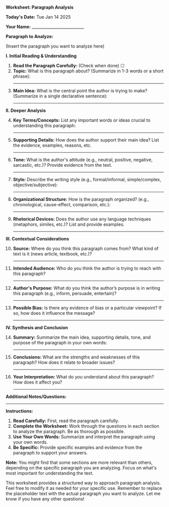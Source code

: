 **Worksheet: Paragraph Analysis**

**Today's Date:** Tue Jan 14 2025

**Your Name:** __________________________

**Paragraph to Analyze:**

(Insert the paragraph you want to analyze here)


**I. Initial Reading & Understanding**

1.  **Read the Paragraph Carefully:** (Check when done) ☐
2.  **Topic:** What is this paragraph about? (Summarize in 1-3 words or a short phrase):
    __________________________________________________________________________________________
3.  **Main Idea:** What is the central point the author is trying to make? (Summarize in a single declarative sentence):
    ___________________________________________________________________________________________________________________________________________________________________________________________________________________________________________________

**II. Deeper Analysis**

4.  **Key Terms/Concepts:** List any important words or ideas crucial to understanding this paragraph:
    ___________________________________________________________________________________________________________________________________________________________________________________________________________________________________________________
5.  **Supporting Details:** How does the author support their main idea? List the evidence, examples, reasons, etc.
    ___________________________________________________________________________________________________________________________________________________________________________________________________________________________________________________
6.  **Tone:** What is the author's attitude (e.g., neutral, positive, negative, sarcastic, etc.)? Provide evidence from the text.
    ___________________________________________________________________________________________________________________________________________________________________________________________________________________________________________________
7.  **Style:** Describe the writing style (e.g., formal/informal, simple/complex, objective/subjective):
    ___________________________________________________________________________________________________________________________________________________________________________________________________________________________________________________
8.  **Organizational Structure:** How is the paragraph organized? (e.g., chronological, cause-effect, comparison, etc.):
    ___________________________________________________________________________________________________________________________________________________________________________________________________________________________________________________
9.  **Rhetorical Devices:** Does the author use any language techniques (metaphors, similes, etc.)? List and provide examples.
    ___________________________________________________________________________________________________________________________________________________________________________________________________________________________________________________

**III. Contextual Considerations**

10. **Source:** Where do you think this paragraph comes from? What kind of text is it (news article, textbook, etc.)?
    ___________________________________________________________________________________________________________________________________________________________________________________________________________________________________________________
11. **Intended Audience:** Who do you think the author is trying to reach with this paragraph?
    ___________________________________________________________________________________________________________________________________________________________________________________________________________________________________________________
12. **Author's Purpose:** What do you think the author’s purpose is in writing this paragraph (e.g., inform, persuade, entertain)?
    ___________________________________________________________________________________________________________________________________________________________________________________________________________________________________________________
13. **Possible Bias:** Is there any evidence of bias or a particular viewpoint? If so, how does it influence the message?
    ___________________________________________________________________________________________________________________________________________________________________________________________________________________________________________________

**IV. Synthesis and Conclusion**

14. **Summary:** Summarize the main idea, supporting details, tone, and purpose of the paragraph in your own words:
    ___________________________________________________________________________________________________________________________________________________________________________________________________________________________________________________
15. **Conclusions:** What are the strengths and weaknesses of this paragraph? How does it relate to broader issues?
    ___________________________________________________________________________________________________________________________________________________________________________________________________________________________________________________
16. **Your Interpretation:** What do *you* understand about this paragraph? How does it affect you?
    ___________________________________________________________________________________________________________________________________________________________________________________________________________________________________________________

**Additional Notes/Questions:**
________________________________________________________________________________________________________________________________________________________________________________________________________________________________________________________________________________________________________________________________________________________________________________________________________________________________________________________________________________________________________________________________________________________________________________________________________________________________________________________________________________________________________________________________________________________________________________________________________________________________________________________________________________________________________________________________________________________________________________________________________________________________________________________________________________________________________________________________________________________________________________________________________________________________________________________________________________________________________________________________________________________________________________________________________________________________________________________________________________________________________________________________________________________________________________________________________________________________________________________________________________________________________________________________________________________________________________________________________________________________________________________________________________________________________________________________________________________________________________________________________________________________________________________________________________________________________________________________________________________________________________________________________________________________________________________________________________________________________________________________________________________________________________________________________________________________________________________________________________________________________________________________________________________________________________________________________________________________________________________________________________________________________________________________________________________________________________________________________________________________________________________________________________________________________________________________________________________________________________________________________________________________________________________________________________________________________________________________________________________________________________________________________________________________________________________________________________________________________________________________________________________________________________________________________________________________________________________________________________________________________________________________________________________________________________________________________________________________________________________________________________________________________________________________________________________________________________________________________________________________________________________________________________________________________________________________________________________________________________________________________________________________________________________________________________________________________________________________________________________________________________________________________________________________________________________________________________________________________________________________________________________________________________________________________________________________________________________________________________________________________________________________________________________________________________________________________________________________________________________________________________________________________________________________________________________________________________________________________________________________________________________________________________________________________________________________________________________________________________________________________________________________________________________________________________________________________________________________________________________________________________________________________________________________________________________________________________________________________________________________________________________________________________________________________________________________________________________________________________________________________________________________________________________________________________________________________________________________________________________________________________________________________________________________________________________________________________________________________________________________________________________________________________________________________________________________________________________________________________________________________________________________________________________________________________________________________________________________________________________________________________________________________________________________________________________________________________________________________________________________________________________________________________________________________________________________________________________________________________________________________________________________________________________________________________________________________________________________________________________________________________________________________________________________________________________________________________________________________________________________________________________________________________________________________________________________________________________________________________________________________________________________________________________________________________________________________________________________________________________________________________________________________________________________________________________________________________________________________________________________________________________________________________________________________________________________________________________________________________________________________________________________________________________________________________________________________________________________________________________________________________________________________________________________________________________________________________________________________________________________________________________________________________________________________________________________________________________________________________________________________________________________________________________________________________________________________________________________________________________________________________________________________________________________________________________________________________________________________________________________________________________________________________________________________________________________________________________________________________________________________________________________________________________________________________________________________________________________________________________________________________________________________________________________________________________________________________________________________________________________________________________________________________________________________________________________________________________________________________________________________________________________________________________________________________________________________________________________________________________________________________________________________________________________________________________________________________________________________________________________________________________________________________________________________________________________________________________________________________________________________________________________________________________________________________________________________________________________________________________________________________________________________________________________________________________________________________________________________________________________________________________________________________________________________________________________________________________________________________________________________________________________________________________________________________________________________________________________________________________________________________________________________________________________________________________________________________________________________________________________________________________________________________________________________________________________________________________________________________________________________________________________________________________________________________________________________________________________________________________________________________________________________________________________________________________________________________________________________________________________________________________________________________________________________________________________________________________________________________________________________________________________________________________________________________________________________________________________________________________________________________________________________________________________________________________________________________________________________________________________________________________________________________________________________________________________________________________________________________________________________________________________________________________________________________________________________________________________________________________________________________________________________________________________________________________________________________________________________________________________________________________________________________________________________________________________________________________________________________________________________________________________________________________________________________________________________________________________________________________________________________________________________________________________________________________________________________________________________________________________________________________________________________________________________________________________________________________________________________________________________________________________________________________________________________________________________________________________________________________________________________________________________________________________________________________________________________________________________________________________________________________________________________________________________________________________________________________________________________________________________________________________________________________________________________________________________________________________________________________________________________________________________________________________________________________________________________________________________________________________________________________________________________________________________________________________________________________________________________________________________________________________________________________________________________________________________________________________________________________________________________________________________________________________________________________________________________________________________________________________________________________________________________________________________________________________________________________________________________________________________________________________________________________________________________________________________________________________________________________________________________________________________________________________________________________________________________________________________________________________________________________________________________________________________________________________________________________________________________________________________________________________________________________________________________________________________________________________________________________________________________________________________________________________________________________________________________________________________________________________________________________________________________________________________________________________________________________________________________________________________________________________________________________________________________________________________________________________________________________________________________________________________________________________________________________________________________________________________________________________________________________________________________________________________________________________________________________________________________________________________________________________________________________________________________________________________________________________________________________________________________________________________________________________________________________________________________________________________________________________________________________________________________________________________________________________________________________________________________________________________________________________________________________________________________________________________________________________________________________________________________________________________________________________________________________________________________________________________________________________________________________________________________________________________________________________________________________________________________________________________________________________________________________________________________________________________________________________________________________________________________________________________________________________________________________________________________________________________________________________________________________________________________________________________________________________________________________________________________________________________________________________________________________________________________________________________________________________________________________________________________________________________________________________________________________________________________________________________________________________________________________________________________________________________________________________________________________________________________________________________________________________________________________________________________________________________________________________________________________________________________________________________________________________________________________________________________________________________________________________________________________________________________________________________________________________________________________________________________________________________________________________________________________________________________________________________________________________________________________________________________________________________________________________________________________________________________________________________________________________________________________________________________________________________________________________________________________________________________________________________________________________________________________________________________________________________________________________________________________________________________________________________________________________________________________________________________________________________________________________________________________________________________________________________________________________________________________________________________________________________________________________________________________________________________________________________________________________________________________________________________________________________________________________________________________________________________________________________________________________________________________________________________________________________________________________________________________________________________________________________________________________________________________________________________________________________________________________________________________________________________________________________________________________________________________________________________________________________________________________________________________________________________________________________________________________________________________________________________________________________________________________________________________________________________________________________________________________________________________________________________________________________________________________________________________________________________________________________________________________________________________________________________________________________________________________________________________________________________________________________________________________________________________________________________________________________________________________________________________________________________________________________________________________________________________________________________________________________________________________________________________________________________________________________________________________________________________________________________________________________________________________________________________________________________________________________________________________________________________________________________________________________________________________________________________________________________________________________________________________________________________________________________________________________________________________________________________________________________________________________________________________________________________________________________________________________________________________________________________________________________________________________________________________________________________________________________________________________________________________________________________________________________________________________________________________________________________________________________________________________________________________________________________________________________________________________________________________________________________________________________________________________________________________________________________________________________________________________________________________________________________________________________________________________________________________________________________________________________________________________________________________________________________________________________________________________________________________________________________________________________________________________________________________________________________________________________________________________________________________________________________________________________________________________________________________________________________________________________________________________________________________________________________________________________________________________________________________________________________________________________________________________________________________________________________________________________________________________________________________________________________________________________________________________________________________________________________________________________________________________________________________________________________________________________________________________________________________________________________________________________________________________________________________________________________________________________________________________________________________________________________________________________________________________________________________________________________________________________________________________________________________________________________________________________________________________________________________________________________________________________________________________________________________________________________________________________________________________________________________________________________________________________________________________________________________________________________________________________________________________________________________________________________________________________________________________________________________________________________________________________________________________________________________________________________________________________________________________________________________________________________________________________________________________________________________________________________________________________________________________________________________________________________________________________________________________________________________________________________________________________________________________________________________________________________________________________________________________________________________________________________________________________________________________________________________________________________________________________________________________________________________________________________________________________________________________________________________________________________________________________________________________________________________________________________________________________________________________________________________________________________________________________________________________________________________________________________________________________________________________________________________________________________________________________________________________________________________________________________________________________________________________________________________________________________________________________________________________________________________________________________________________________________________________________________________________________________________________________________________________________________________________________________________________________________________________________________________________________________________________________________________________________________________________________________________________________________________________________________________________________________________________________________________________________________________________________________________________________________________________________________________________________________________________________________________________________________________________________________________________________________________________________________________________________________________________________________________________________________________________________________________________________________________________________________________________________________________________________________________________________________________________________________________________________________________________________________________________________________________________________________________________________________________________________________________________________________________________________________________________________________________________________________________________________________________________________________________________________________________________________________________________________________________________________________________________________________________________________________________________________________________________________________________________________________________________________________________________________________________________________________________________________________________________________________________________________________________________________________________________________________________________________________________________________________________________________________________________________________________________________________________________________________________________________________________________________________________________________________________________________________________________________________________________________________________________________________________________________________________________________________________________________________________________________________________________________________________________________________________________________________________________________________________________________________________________________________________________________________________________________________________________________________________________________________________________________________________________________________________________________________________________________________________________________________________________________________________________________________________________________________________________________________________________________________________________________________________________________________________________________________________________________________________________________________________________________________________________________________________________________________________________________________________________________________________________________________________________________________________________________________________________________________________________________________________________________________________________________________________________________________________________________________________________________________________________________________________________________________________________________________________________________________________________________________________________________________________________________________________________________________________________________________________________________________________________________________________________________________________________________________________________________________________________________________________________________________________________________________________________________________________________________________________________________________________________________________________________________________________________________________________________________________________________________________________________________________________________________________________________________________________________________________________________________________________________________________________________________________________________________________________________________________________________________________________________________________________________________________________________________________________________________________________________________________________________________________________________________________________________________________________________________________________________________________________________________________________________________________________________________________________________________________________________________________________________________________________________________________________________________________________________________________________________________________________________________________________________________________________________________________________________________________________________________________________________________________________________________________________________________________________________________________________________________________________________________________________________________________________________________________________________________________________________________________________________________________________________________________________________________________________________________________________________________________________________________________________________________________________________________________________________________________________________________________________________________________________________________________________________________________________________________________________________________________________________________________________________________________________________________________________________________________________________________________________________________________________________________________________________________________________________________________________________________________________________________________________________________________________________________________________________________________________________________________________________________________________________________________________________________________________________________________________________________________________________________________________________________________________________________________________________________________________________________________________________________________________________________________________________________________________________________________________________________________________________________________________________________________________________________________________________________________________________________________________________________________________________________________________________________________________________________________________________________________________________________________________________________________________________________________________________________________________________________________________________________________________________________________________________________________________________________________________________________________________________________________________________________________________________________________________________________________________________________________________________________________________________________________________________________________________________________________________________________________________________________________________________________________________________________________________________________________________________________________________________________________________________________________________________________________________________________________________________________________________________________________________________________________________________________________________________________________________________________________________________________________________________________________________________________________________________________________________________________________________________________________________________________________________________________________________________________________________________________________________________________________________________________________________________________________________________________________________________________________________________________________________________________________________________________________________________________________________________________________________________________________________________________________________________________________________________________________________________________________________________________________________________________________________________________________________________________________________________________________________________________________________________________________________________________________________________________________________________________________________________________________________________________________________________________________________________________________________________________________________________________________________________________________________________________________________________________________________________________________________________________________________________________________________________________________________________________________________________________________________________________________________________________________________________________________________________________________________________________________________________________________________________________________________________________________________________________________________________________________________________________________________________________________________________________________________________________________________________________________________________________________________________________________________________________________________________________________________________________________________________________________________________________________________________________________________________________________________________________________________________________________________________________________________________________________________________________________________________________________________________________________________________________________________________________________________________________________________________________________________________________________________________________________________________________________________________________________________________________________________________________________________________________________________________________________________________________________________________________________________________________________________________________________________________________________________________________________________________________________________________________________________________________________________________________________________________________________________________________________________________________________________________________________________________________________________________________________________________________________________________________________________________________________________________________________________________________________________________________________________________________________________________________________________________________________________________________________________________________________________________________________________________________________________________________________________________________________________________________________________________________________________________________________________________________________________________________________________________________________________________________________________________________________________________________________________________________________________________________________________________________________________________________________________________________________________________________________________________________________________________________________________________________________________________________________________________________________________________________________________________________________________________________________________________________________________________________________________________________________________________________________________________________________________________________________________________________________________________________________________________________________________________________________________________________________________________________________________________________________________________________________________________________________________________________________________________________________________________________________________________________________________________________________________________________________________________________________________________________________________________________________________________________________________________________________________________________________________________________________________________________________________________________________________________________________________________________________________________________________________________________________________________________________________________________________________________________________________________________________________________________________________________________________________________________________________________________________________________________________________________________________________________________________________________________________________________________________________________________________________________________________________________________________________________________________________________________________________________________________________________________________________________________________________________________________________________________________________________________________________________________________________________________________________________________________________________________________________________________________________________________________________________________________________________________________________________________________________________________________________________________________________________________________________________________________________________________________________________________________________________________________________________________________________________________________________________________________________________________________________________________________________________________________________________________________________________________________________________________________________________________________________________________________________________________________________________________________________________________________________________________________________________________________________________________________________________________________________________________________________________________________________________________________________________________________________________________________________________________________________________________________________________________________________________________________________________________________________________________________________________________________________________________________________________________________________________________________________________________________________________________________________________________________________________________________________________________________________________________________________________________________________________________________________________________________________________________________________________________________________________________________________________________________________________________________________________________________________________________________________________________________________________________________________________________________________________________________________________________________________________________________________________________________________________________________________________________________________________________________________________________________________________________________________________________________________________________________________________________________________________________________________________________________________________________________________________________________________________________________________________________________________________________________________________________________________________________________________________________________________________________________________________________________________________________________________________________________________________________________________________________________________________________________________________________________________________________________________________________________________________________________________________________________________________________________________________________________________________________________________________________________________________________________________
**Instructions:**

1.  **Read Carefully:**  First, read the paragraph carefully.
2.  **Complete the Worksheet:** Work through the questions in each section to analyze the paragraph. Be as thorough as possible.
3.  **Use Your Own Words:** Summarize and interpret the paragraph using your own words.
4.  **Be Specific:** Provide specific examples and evidence from the paragraph to support your answers.

**Note:** You might find that some sections are more relevant than others, depending on the specific paragraph you are analyzing. Focus on what's most important for understanding the text.

This worksheet provides a structured way to approach paragraph analysis. Feel free to modify it as needed for your specific use. Remember to replace the placeholder text with the actual paragraph you want to analyze. Let me know if you have any other questions!